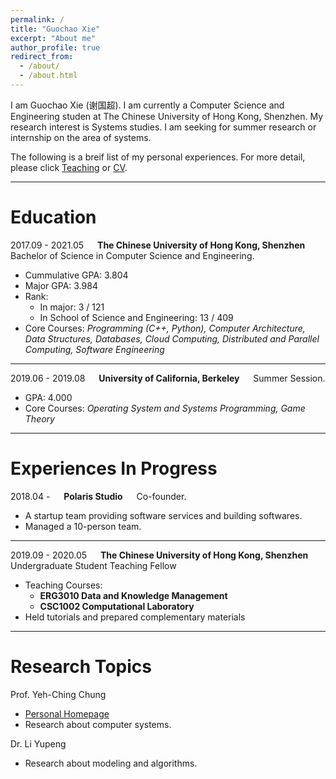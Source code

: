 ```yaml
---
permalink: /
title: "Guochao Xie"
excerpt: "About me"
author_profile: true
redirect_from: 
  - /about/
  - /about.html
---
```


I am Guochao Xie (谢国超). I am currently a Computer Science and Engineering studen at The Chinese University of Hong Kong, Shenzhen. My research interest is Systems studies. I am seeking for summer research or internship on the area of systems.

The following is a breif list of my personal experiences. For more detail, please click [Teaching](/teaching) or [CV](/cv).

---

Education
=========
2017.09 - 2021.05 &emsp; **The Chinese University of Hong Kong, Shenzhen** &emsp; Bachelor of Science in Computer Science and Engineering.

- Cummulative GPA: 3.804
- Major GPA: 3.984
- Rank: 
  - In major: 3 / 121
  - In School of Science and Engineering: 13 / 409
- Core Courses: _Programming (C++, Python), Computer Architecture, Data Structures, Databases, Cloud Computing, Distributed and Parallel Computing, Software Engineering_

---


2019.06 - 2019.08 &emsp; **University of California, Berkeley** &emsp; Summer Session.
 
- GPA: 4.000
- Core Courses: _Operating System and Systems Programming, Game Theory_

---

Experiences In Progress
===========
2018.04 - &emsp; **Polaris Studio** &emsp; Co-founder.

- A startup team providing software services and building softwares.
- Managed a 10-person team.

---

2019.09 - 2020.05 &emsp; **The Chinese University of Hong Kong, Shenzhen** &emsp; Undergraduate Student Teaching Fellow

- Teaching Courses:
  - **ERG3010 Data and Knowledge Management**
  - **CSC1002 Computational Laboratory**
- Held tutorials and prepared complementary materials

---

Research Topics
===============

Prof. Yeh-Ching Chung

- [Personal Homepage](http://www.cs.nthu.edu.tw/~ychung/)
- Research about computer systems.

Dr. Li Yupeng

- Research about modeling and algorithms.
